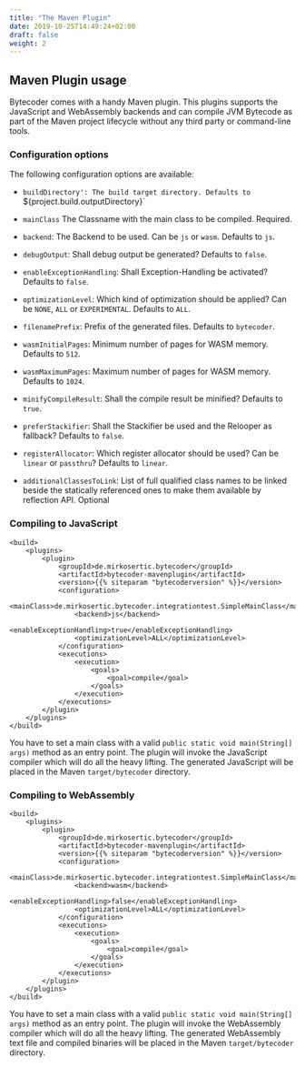 ```yaml
---
title: "The Maven Plugin"
date: 2019-10-25T14:49:24+02:00
draft: false
weight: 2
---
```


## Maven Plugin usage

Bytecoder comes with a handy Maven plugin. This plugins supports the JavaScript and WebAssembly backends 
and can compile JVM Bytecode as part of the Maven project lifecycle without any third party or command-line
tools.

### Configuration options

The following configuration options are available:

* `buildDirectory': The build target directory. Defaults to `${project.build.outputDirectory}`

* `mainClass` The Classname with the main class to be compiled. Required.

* `backend`: The Backend to be used. Can be `js` or `wasm`. Defaults to `js`.

* `debugOutput`: Shall debug output be generated? Defaults to `false`.

* `enableExceptionHandling`: Shall Exception-Handling be activated? Defaults to `false`.

* `optimizationLevel`: Which kind of optimization should be applied? Can be `NONE`, `ALL` or `EXPERIMENTAL`. Defaults to `ALL`.

* `filenamePrefix`: Prefix of the generated files. Defaults to `bytecoder`.

* `wasmInitialPages`: Minimum number of pages for WASM memory. Defaults to `512`.

* `wasmMaximumPages`: Maximum number of pages for WASM memory. Defaults to `1024`.

* `minifyCompileResult`: Shall the compile result be minified? Defaults to `true`.

* `preferStackifier`: Shall the Stackifier be used and the Relooper as fallback? Defaults to `false`.

* `registerAllocator`: Which register allocator should be used? Can be `linear` or `passthru`? Defaults to `linear`.

* `additionalClassesToLink`: List of full qualified class names to be linked beside the statically referenced ones to make them available by reflection API. Optional

### Compiling to JavaScript

```
<build>
    <plugins>
        <plugin>
            <groupId>de.mirkosertic.bytecoder</groupId>
            <artifactId>bytecoder-mavenplugin</artifactId>
            <version>{{% siteparam "bytecoderversion" %}}</version>
            <configuration>
                <mainClass>de.mirkosertic.bytecoder.integrationtest.SimpleMainClass</mainClass>
                <backend>js</backend>
                <enableExceptionHandling>true</enableExceptionHandling>
                <optimizationLevel>ALL</optimizationLevel>
            </configuration>
            <executions>
                <execution>
                    <goals>
                        <goal>compile</goal>
                    </goals>
                </execution>
            </executions>
        </plugin>
    </plugins>
</build>
```

You have to set a main class with a valid `public static void main(String[] args)` method as an entry point. 
The plugin will invoke the JavaScript compiler which will do all the heavy lifting. The generated
JavaScript will be placed in the Maven `target/bytecoder` directory.


### Compiling to WebAssembly

```
<build>
    <plugins>
        <plugin>
            <groupId>de.mirkosertic.bytecoder</groupId>
            <artifactId>bytecoder-mavenplugin</artifactId>
            <version>{{% siteparam "bytecoderversion" %}}</version>
            <configuration>
                <mainClass>de.mirkosertic.bytecoder.integrationtest.SimpleMainClass</mainClass>
                <backend>wasm</backend>
                <enableExceptionHandling>false</enableExceptionHandling>
                <optimizationLevel>ALL</optimizationLevel>
            </configuration>
            <executions>
                <execution>
                    <goals>
                        <goal>compile</goal>
                    </goals>
                </execution>
            </executions>
        </plugin>
    </plugins>
</build>
```

You have to set a main class with a valid `public static void main(String[] args)` method as an entry point. 
The plugin will invoke the WebAssembly compiler which will do all the heavy lifting. The generated
WebAssembly text file and compiled binaries will be placed in the Maven `target/bytecoder` directory. 


